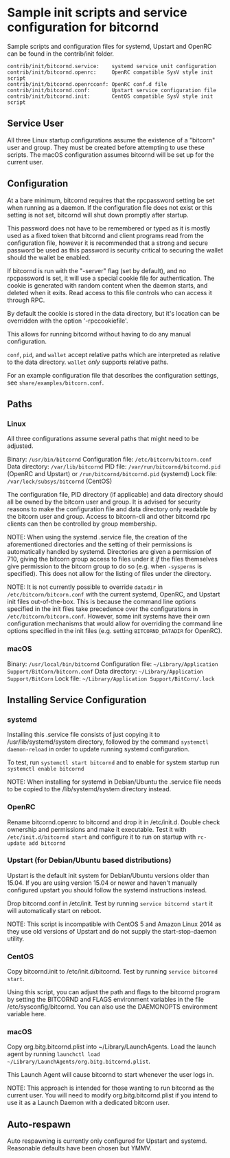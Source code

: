 Sample init scripts and service configuration for bitcornd
==========================================================

Sample scripts and configuration files for systemd, Upstart and OpenRC
can be found in the contrib/init folder.

    contrib/init/bitcornd.service:    systemd service unit configuration
    contrib/init/bitcornd.openrc:     OpenRC compatible SysV style init script
    contrib/init/bitcornd.openrcconf: OpenRC conf.d file
    contrib/init/bitcornd.conf:       Upstart service configuration file
    contrib/init/bitcornd.init:       CentOS compatible SysV style init script

Service User
---------------------------------

All three Linux startup configurations assume the existence of a "bitcorn" user
and group.  They must be created before attempting to use these scripts.
The macOS configuration assumes bitcornd will be set up for the current user.

Configuration
---------------------------------

At a bare minimum, bitcornd requires that the rpcpassword setting be set
when running as a daemon.  If the configuration file does not exist or this
setting is not set, bitcornd will shut down promptly after startup.

This password does not have to be remembered or typed as it is mostly used
as a fixed token that bitcornd and client programs read from the configuration
file, however it is recommended that a strong and secure password be used
as this password is security critical to securing the wallet should the
wallet be enabled.

If bitcornd is run with the "-server" flag (set by default), and no rpcpassword is set,
it will use a special cookie file for authentication. The cookie is generated with random
content when the daemon starts, and deleted when it exits. Read access to this file
controls who can access it through RPC.

By default the cookie is stored in the data directory, but it's location can be overridden
with the option '-rpccookiefile'.

This allows for running bitcornd without having to do any manual configuration.

`conf`, `pid`, and `wallet` accept relative paths which are interpreted as
relative to the data directory. `wallet` *only* supports relative paths.

For an example configuration file that describes the configuration settings,
see `share/examples/bitcorn.conf`.

Paths
---------------------------------

### Linux

All three configurations assume several paths that might need to be adjusted.

Binary:              `/usr/bin/bitcornd`
Configuration file:  `/etc/bitcorn/bitcorn.conf`
Data directory:      `/var/lib/bitcornd`
PID file:            `/var/run/bitcornd/bitcornd.pid` (OpenRC and Upstart) or `/run/bitcornd/bitcornd.pid` (systemd)
Lock file:           `/var/lock/subsys/bitcornd` (CentOS)

The configuration file, PID directory (if applicable) and data directory
should all be owned by the bitcorn user and group.  It is advised for security
reasons to make the configuration file and data directory only readable by the
bitcorn user and group.  Access to bitcorn-cli and other bitcornd rpc clients
can then be controlled by group membership.

NOTE: When using the systemd .service file, the creation of the aforementioned
directories and the setting of their permissions is automatically handled by
systemd. Directories are given a permission of 710, giving the bitcorn group
access to files under it _if_ the files themselves give permission to the
bitcorn group to do so (e.g. when `-sysperms` is specified). This does not allow
for the listing of files under the directory.

NOTE: It is not currently possible to override `datadir` in
`/etc/bitcorn/bitcorn.conf` with the current systemd, OpenRC, and Upstart init
files out-of-the-box. This is because the command line options specified in the
init files take precedence over the configurations in
`/etc/bitcorn/bitcorn.conf`. However, some init systems have their own
configuration mechanisms that would allow for overriding the command line
options specified in the init files (e.g. setting `BITCORND_DATADIR` for
OpenRC).

### macOS

Binary:              `/usr/local/bin/bitcornd`
Configuration file:  `~/Library/Application Support/BitCorn/bitcorn.conf`
Data directory:      `~/Library/Application Support/BitCorn`
Lock file:           `~/Library/Application Support/BitCorn/.lock`

Installing Service Configuration
-----------------------------------

### systemd

Installing this .service file consists of just copying it to
/usr/lib/systemd/system directory, followed by the command
`systemctl daemon-reload` in order to update running systemd configuration.

To test, run `systemctl start bitcornd` and to enable for system startup run
`systemctl enable bitcornd`

NOTE: When installing for systemd in Debian/Ubuntu the .service file needs to be copied to the /lib/systemd/system directory instead.

### OpenRC

Rename bitcornd.openrc to bitcornd and drop it in /etc/init.d.  Double
check ownership and permissions and make it executable.  Test it with
`/etc/init.d/bitcornd start` and configure it to run on startup with
`rc-update add bitcornd`

### Upstart (for Debian/Ubuntu based distributions)

Upstart is the default init system for Debian/Ubuntu versions older than 15.04. If you are using version 15.04 or newer and haven't manually configured upstart you should follow the systemd instructions instead.

Drop bitcornd.conf in /etc/init.  Test by running `service bitcornd start`
it will automatically start on reboot.

NOTE: This script is incompatible with CentOS 5 and Amazon Linux 2014 as they
use old versions of Upstart and do not supply the start-stop-daemon utility.

### CentOS

Copy bitcornd.init to /etc/init.d/bitcornd. Test by running `service bitcornd start`.

Using this script, you can adjust the path and flags to the bitcornd program by
setting the BITCORND and FLAGS environment variables in the file
/etc/sysconfig/bitcornd. You can also use the DAEMONOPTS environment variable here.

### macOS

Copy org.bitg.bitcornd.plist into ~/Library/LaunchAgents. Load the launch agent by
running `launchctl load ~/Library/LaunchAgents/org.bitg.bitcornd.plist`.

This Launch Agent will cause bitcornd to start whenever the user logs in.

NOTE: This approach is intended for those wanting to run bitcornd as the current user.
You will need to modify org.bitg.bitcornd.plist if you intend to use it as a
Launch Daemon with a dedicated bitcorn user.

Auto-respawn
-----------------------------------

Auto respawning is currently only configured for Upstart and systemd.
Reasonable defaults have been chosen but YMMV.
